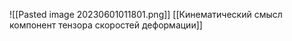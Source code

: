 ![[Pasted image 20230601011801.png]]
[[Кинематический смысл компонент тензора скоростей деформации]]